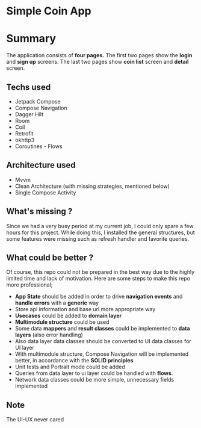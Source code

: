 # Simple Coin App

#  Summary
The application consists of **four pages.** The first two pages show the **login** and **sign up** screens. The last two pages show **coin list** screen and **detail** screen.

## Techs used
 - Jetpack Compose
 - Compose Navigation
 - Dagger Hilt
 - Room
 - Coil
 - Retrofit
 - okhttp3
 - Coroutines - Flows

 
## Architecture used
 - Mvvm
 - Clean Architecture (with missing strategies, mentioned below)
 - Single Compose Activity

## What's missing ?
Since we had a very busy period at my current job, I could only spare a few hours for this project. While doing this, I installed the general structures, but some features were missing such as refresh handler and favorite queries.


## What could be better ?
Of course, this repo could not be prepared in the best way due to the highly limited time and lack of motivation. Here are some steps to make this repo more professional;
 - **App State** should be added in order to drive **navigation events** and **handle errors** with a **generic** way
 - Store api information and base url more appropriate way
 - **Usecases** could be added to **domain layer**
 - **Multimodule structure** could be used
 - Some data **mappers** and **result classes** could be implemented to **data layers** (also error handling)
 - Also data layer data classes should be converted to UI data classes for UI layer
 - With multimodule structure, Compose Navigation will be implemented better, in accordance with the **SOLID principles**
 - Unit tests and Portrait mode could be added
 - Queries from data layer to ui layer could be handled with **flows**.
 - Network data classes could be more simple, unnecessary fields implemented

## Note
The UI-UX never cared
